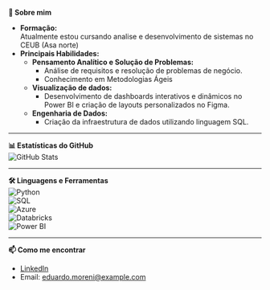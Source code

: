 **👀 Sobre mim**  
- **Formação:**  
Atualmente estou cursando analise e desenvolvimento de sistemas no CEUB (Asa norte)  
- **Principais Habilidades:**  
  - **Pensamento Analítico e Solução de Problemas:**  
    - Análise de requisitos e resolução de problemas de negócio.  
    - Conhecimento em Metodologias Ágeis
  - **Visualização de dados:**  
    - Desenvolvimento de dashboards interativos e dinâmicos no Power BI e criação de layouts personalizados no Figma.
  - **Engenharia de Dados:**  
    - Criação da infraestrutura de dados utilizando linguagem SQL.    
---

**📊 Estatísticas do GitHub**  
![GitHub Stats](https://github-readme-stats.vercel.app/api?username=eduardoml93&show_icons=true&theme=radical)  

---

**🛠️ Linguagens e Ferramentas**  
![Python](https://img.shields.io/badge/-Python-3776AB?logo=python&logoColor=white)  
![SQL](https://img.shields.io/badge/-SQL-4479A1?logo=postgresql&logoColor=white)  
![Azure](https://img.shields.io/badge/-Azure-0089D6?logo=microsoft-azure&logoColor=white)  
![Databricks](https://img.shields.io/badge/-Databricks-FF3621?logo=databricks&logoColor=white)  
![Power BI](https://img.shields.io/badge/-Power_BI-F2C811?logo=power-bi&logoColor=black)  

---

**📫 Como me encontrar**  
- [LinkedIn](https://www.linkedin.com/in/eduardo-more)  
- Email: eduardo.moreni@example.com  
